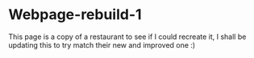 # Webpage-rebuild-1

This page is a copy of a restaurant to see if I could recreate it, I shall be updating this to try match their new and improved one :)
